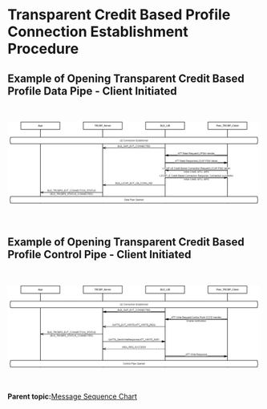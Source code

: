 # Transparent Credit Based Profile Connection Establishment Procedure

## Example of Opening Transparent Credit Based Profile Data Pipe - Client Initiated

<br />

![](GUID-62AAC796-BD10-4E09-AC13-523350A82EC4-low.png)

<br />

## Example of Opening Transparent Credit Based Profile Control Pipe - Client Initiated

<br />

![](GUID-91ADC06E-FABB-4582-B76F-D18F4398D361-low.png)

<br />

**Parent topic:**[Message Sequence Chart](GUID-86D4C19A-D181-43E8-B97A-01AB532F2DBF.md)

